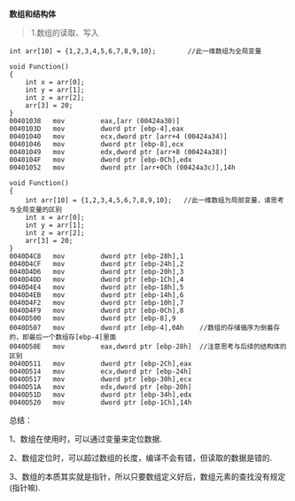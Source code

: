 **数组和结构体**

>1.数组的读取、写入	

 
	int arr[10] = {1,2,3,4,5,6,7,8,9,10};		 //此一维数组为全局变量
				
	void Function()			
	{			
		int x = arr[0];		
		int y = arr[1];		
		int z = arr[2];				
		arr[3] = 20;		
	}			
	00401038   mov         eax,[arr (00424a30)]
	0040103D   mov         dword ptr [ebp-4],eax
	00401040   mov         ecx,dword ptr [arr+4 (00424a34)]
	00401046   mov         dword ptr [ebp-8],ecx
	00401049   mov         edx,dword ptr [arr+8 (00424a38)]
	0040104F   mov         dword ptr [ebp-0Ch],edx
	00401052   mov         dword ptr [arr+0Ch (00424a3c)],14h

	void Function()				
	{	
		int arr[10] = {1,2,3,4,5,6,7,8,9,10};   //此一维数组为局部变量，请思考与全局变量的区别
		int x = arr[0];			
		int y = arr[1];			
		int z = arr[2];						
		arr[3] = 20;			
	}	
	0040D4C8   mov         dword ptr [ebp-28h],1
	0040D4CF   mov         dword ptr [ebp-24h],2
	0040D4D6   mov         dword ptr [ebp-20h],3
	0040D4DD   mov         dword ptr [ebp-1Ch],4
	0040D4E4   mov         dword ptr [ebp-18h],5
	0040D4EB   mov         dword ptr [ebp-14h],6
	0040D4F2   mov         dword ptr [ebp-10h],7
	0040D4F9   mov         dword ptr [ebp-0Ch],8
	0040D500   mov         dword ptr [ebp-8],9
	0040D507   mov         dword ptr [ebp-4],0Ah	//数组的存储循序为倒着存的，即最后一个数组存[ebp-4]里面
	0040D50E   mov         eax,dword ptr [ebp-28h]	//注意思考与后续的结构体的区别
	0040D511   mov         dword ptr [ebp-2Ch],eax
	0040D514   mov         ecx,dword ptr [ebp-24h]
	0040D517   mov         dword ptr [ebp-30h],ecx
	0040D51A   mov         edx,dword ptr [ebp-20h]
	0040D51D   mov         dword ptr [ebp-34h],edx
	0040D520   mov         dword ptr [ebp-1Ch],14h


总结：							
							
1、数组在使用时，可以通过变量来定位数据.							
							
2、数组定位时，可以超过数组的长度，编译不会有错，但读取的数据是错的.							
							
3、数组的本质其实就是指针，所以只要数组定义好后，数组元素的查找没有规定(指针嘛).
